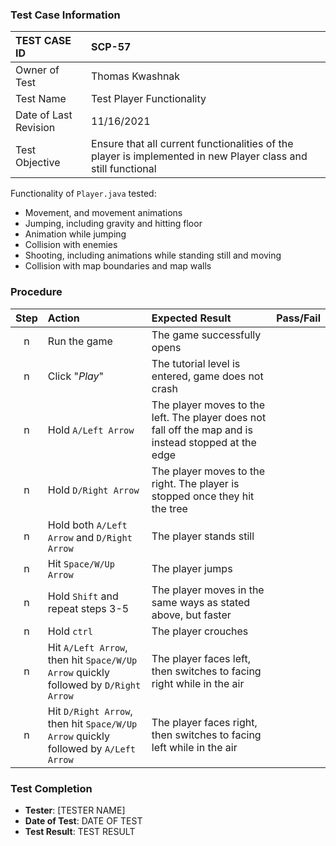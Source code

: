 ### Test Case Information
| TEST CASE ID | SCP-57 |
| :--- | :--- |
| Owner of Test | Thomas Kwashnak |
| Test Name | Test Player Functionality |
| Date of Last Revision | 11/16/2021 |
| Test Objective | Ensure that all current functionalities of the player is implemented in new Player class and still functional |

Functionality of `Player.java` tested:
 - Movement, and movement animations
 - Jumping, including gravity and hitting floor
 - Animation while jumping
 - Collision with enemies
 - Shooting, including animations while standing still and moving
 - Collision with map boundaries and map walls

### Procedure

|Step | Action | Expected Result | Pass/Fail     |
|:---:| :---        |    :----  | :---: |
|n| Run the game| The game successfully opens ||
|n| Click "*Play*" |The tutorial level is entered, game does not crash||
|n| Hold `A/Left Arrow` |The player moves to the left. The player does not fall off the map and is instead stopped at the edge||
|n| Hold `D/Right Arrow`|The player moves to the right. The player is stopped once they hit the tree||
|n| Hold both `A/Left Arrow` and `D/Right Arrow`|The player stands still||
|n| Hit `Space/W/Up Arrow` | The player jumps||
|n|Hold `Shift` and repeat steps 3-5|The player moves in the same ways as stated above, but faster||
|n|Hold `ctrl`|The player crouches||
|n|Hit `A/Left Arrow`, then hit `Space/W/Up Arrow` quickly followed by `D/Right Arrow`|The player faces left, then switches to facing right while in the air||
|n|Hit `D/Right Arrow`, then hit `Space/W/Up Arrow` quickly followed by `A/Left Arrow`|The player faces right, then switches to facing left while in the air||



### Test Completion
- **Tester**: [TESTER NAME]
- **Date of Test**: DATE OF TEST
- **Test Result**: TEST RESULT